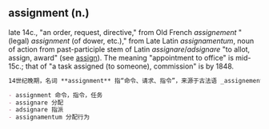 ## assignment (n.)

late 14c., "an order, request, directive," from Old French _assignement_ "(legal) _assignment_ (of dower, etc.)," from Late Latin _assignamentum_, noun of action from past-participle stem of Latin _assignare_/_adsignare_ "to allot, assign, award" (see [assign](https://www.etymonline.com/word/assign "Etymology, meaning and definition of assign ")). The meaning "appointment to office" is mid-15c.; that of "a task assigned (to someone), commission" is by 1848.

```md
14世纪晚期，名词 **assignment** 指“命令、请求、指令”，来源于古法语 _assignement_，意为“（法律上的）转让（如嫁妆等）”，进一步源自晚期拉丁语 _assignamentum_，这是一个动作名词，来源于拉丁语 _assignare_/_adsignare_ 的过去分词词干，意为“分配、指派、授予”（参见 [assign](https://www.etymonline.com/word/assign "Etymology, meaning and definition of assign")）。该词的“任命职务”含义出现在15世纪中期；而“分配给某人的任务、委托”含义出现在1848年。

- assignment 命令，指令，任务  
- assignare 分配  
- adsignare 指派  
- assignamentum 分配行为
```
